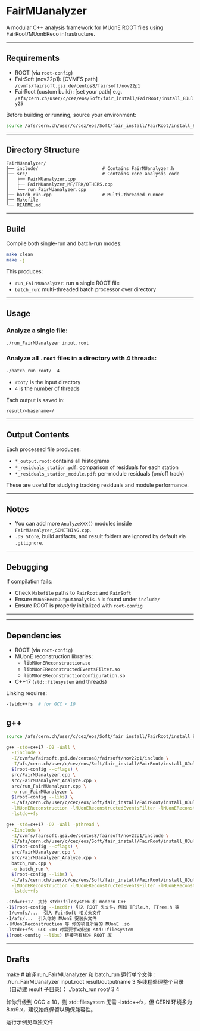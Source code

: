 # FairMUanalyzer

A modular C++ analysis framework for MUonE ROOT files using FairRoot/MUonEReco infrastructure.

---

## Requirements

- ROOT (via `root-config`)
- FairSoft (nov22p1): [CVMFS path] `/cvmfs/fairsoft.gsi.de/centos8/fairsoft/nov22p1`
- FairRoot (custom build): [set your path] e.g. `/afs/cern.ch/user/c/cez/eos/Soft/fair_install/FairRoot/install_8July25`

Before building or running, source your environment:
```bash
source /afs/cern.ch/user/c/cez/eos/Soft/fair_install/FairRoot/install_8July25/bin/FairRootConfig.sh
```

---

## Directory Structure

```
FairMUanalyzer/
├── include/                        # Contains FairMUanalyzer.h
├── src/                            # Contains core analysis code
│   ├── FairMUanalyzer.cpp
│   ├── FairMUanalyzer_MF/TRK/OTHERS.cpp
│   └── run_FairMUanalyzer.cpp
├── batch_run.cpp                   # Multi-threaded runner
├── Makefile
└── README.md
```

---

## Build

Compile both single-run and batch-run modes:

```bash
make clean
make -j
```

This produces:
- `run_FairMUanalyzer`: run a single ROOT file
- `batch_run`: multi-threaded batch processor over directory

---

## Usage

### Analyze a single file:
```bash
./run_FairMUanalyzer input.root
```

### Analyze all `.root` files in a directory with 4 threads:
```bash
./batch_run root/  4
```
- `root/` is the input directory
- `4` is the number of threads

Each output is saved in:
```
result/<basename>/
```

---

## Output Contents

Each processed file produces:

- `*_output.root`: contains all histograms
- `*_residuals_station.pdf`: comparison of residuals for each station
- `*_residuals_station_module.pdf`: per-module residuals (on/off track)

These are useful for studying tracking residuals and module performance.

---

## Notes

- You can add more `AnalyzeXXX()` modules inside `FairMUanalyzer_SOMETHING.cpp`.
- `.DS_Store`, build artifacts, and result folders are ignored by default via `.gitignore`.

---

## Debugging

If compilation fails:
- Check `Makefile` paths to `FairRoot` and `FairSoft`
- Ensure `MUonERecoOutputAnalysis.h` is found under `include/`
- Ensure ROOT is properly initialized with `root-config`

---

---

## Dependencies

- ROOT (via `root-config`)
- MUonE reconstruction libraries:
  - `libMUonEReconstruction.so`
  - `libMUonEReconstructedEventsFilter.so`
  - `libMUonEReconstructionConfiguration.so`
- C++17 (`std::filesystem` and threads)

Linking requires:

```bash
-lstdc++fs  # for GCC < 10
```

## g++
```bash
source /afs/cern.ch/user/c/cez/eos/Soft/fair_install/FairRoot/install_8July25/bin/FairRootConfig.sh
```

```bash
g++ -std=c++17 -O2 -Wall \
  -Iinclude \
  -I/cvmfs/fairsoft.gsi.de/centos8/fairsoft/nov22p1/include \
  -I/afs/cern.ch/user/c/cez/eos/Soft/fair_install/FairRoot/install_8July25/include \
  $(root-config --cflags) \
  src/FairMUanalyzer.cpp \
  src/FairMUanalyzer_Analyze.cpp \
  src/run_FairMUanalyzer.cpp \
  -o run_FairMUanalyzer \
  $(root-config --libs) \
  -L/afs/cern.ch/user/c/cez/eos/Soft/fair_install/FairRoot/install_8July25/lib64 \
  -lMUonEReconstruction -lMUonEReconstructedEventsFilter -lMUonEReconstructionConfiguration \
  -lstdc++fs
```
```bash
g++ -std=c++17 -O2 -Wall -pthread \
  -Iinclude \
  -I/cvmfs/fairsoft.gsi.de/centos8/fairsoft/nov22p1/include \
  -I/afs/cern.ch/user/c/cez/eos/Soft/fair_install/FairRoot/install_8July25/include \
  $(root-config --cflags) \
  src/FairMUanalyzer.cpp \
  src/FairMUanalyzer_Analyze.cpp \
  batch_run.cpp \
  -o batch_run \
  $(root-config --libs) \
  -L/afs/cern.ch/user/c/cez/eos/Soft/fair_install/FairRoot/install_8July25/lib64 \
  -lMUonEReconstruction -lMUonEReconstructedEventsFilter -lMUonEReconstructionConfiguration \
  -lstdc++fs
```


```bash
-std=c++17  支持 std::filesystem 和 modern C++
-I$(root-config --incdir) 引入 ROOT 头文件，例如 TFile.h, TTree.h 等
-I/cvmfs/...  引入 FairSoft 相关头文件
-I/afs/...  引入你的 MUonE 安装头文件
-lMUonEReconstruction 等 你的项目所需的 MUonE .so
-lstdc++fs  GCC <10 时需要手动链接 std::filesystem
$(root-config --libs) 链接所有标准 ROOT 库
```

---

## Drafts

make         # 编译 run_FairMUanalyzer 和 batch_run
运行单个文件：
./run_FairMUanalyzer input.root result/outputname 3
多线程处理整个目录（自动建 result 子目录）：
./batch_run root/ 3 4

如你升级到 GCC ≥ 10，则 std::filesystem 无需 -lstdc++fs，但 CERN 环境多为 8.x/9.x，建议始终保留以确保兼容性。

运行示例见单独文件


